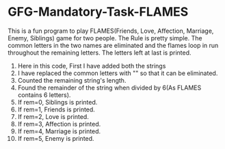 # GFG-Mandatory-Task-FLAMES
This is a fun program to play FLAMES(Friends, Love, Affection, Marriage, Enemy, Siblings) game for two people. 
The Rule is pretty simple. The common letters in the two names are eliminated and the flames loop in run throughout the remaining letters. The letters left at last is printed.

1. Here in this code, First I have added both the strings
2. I have replaced the common letters with "" so that it can be eliminated. 
3. Counted the remaining string's length.
4. Found the remainder of the string when divided by 6(As FLAMES contains 6 letters).
5. If rem=0, Siblings is printed.
6. If rem=1, Friends is printed.
7. If rem=2, Love is printed.
8. If rem=3, Affection is printed.
9. If rem=4, Marriage is printed.
10. If rem=5, Enemy is printed.
